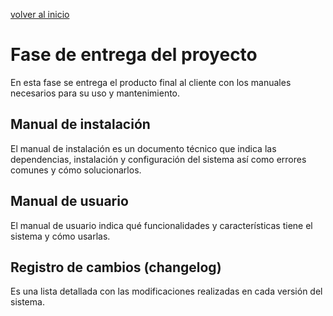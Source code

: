 [volver al inicio](/readme.md)

# Fase de entrega del proyecto

En esta fase se entrega el producto final al cliente con los manuales necesarios para su uso y mantenimiento.

## Manual de instalación

El manual de instalación es un documento técnico que indica las dependencias, instalación y configuración del sistema así como errores comunes y cómo solucionarlos.

## Manual de usuario

El manual de usuario indica qué funcionalidades y características tiene el sistema y cómo usarlas.

## Registro de cambios (changelog)

Es una lista detallada con las modificaciones realizadas en cada versión del sistema.